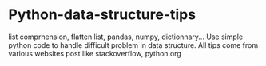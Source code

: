 # Python-data-structure-tips
list comprhension, flatten list, pandas, numpy, dictionnary...
Use simple python code to handle difficult problem in data structure. All tips come from various websites post like stackoverflow, python.org
